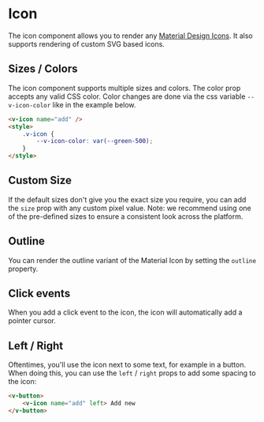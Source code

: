 # Icon

The icon component allows you to render any [Material Design Icons](https://material.io/icons). It also supports
rendering of custom SVG based icons.

## Sizes / Colors

The icon component supports multiple sizes and colors. The color prop accepts any valid CSS color. Color changes are
done via the css variable `--v-icon-color` like in the example below.

```html
<v-icon name="add" />
<style>
	.v-icon {
		--v-icon-color: var(--green-500);
	}
</style>
```

## Custom Size

If the default sizes don't give you the exact size you require, you can add the `size` prop with any custom pixel value.
Note: we recommend using one of the pre-defined sizes to ensure a consistent look across the platform.

## Outline

You can render the outline variant of the Material Icon by setting the `outline` property.

## Click events

When you add a click event to the icon, the icon will automatically add a pointer cursor.

## Left / Right

Oftentimes, you'll use the icon next to some text, for example in a button. When doing this, you can use the `left` /
`right` props to add some spacing to the icon:

```html
<v-button>
	<v-icon name="add" left> Add new
</v-button>
```
